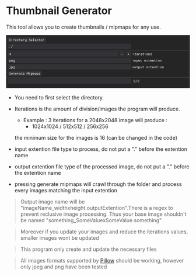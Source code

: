# Thumbnail Generator

This tool allows you to create thumbnails / mipmaps for any use.

![interface](media/interface.png)

- You need to first select the directory.
- Iterations is the amount of division/images the program will produce.
    - Example :  3 iterations for a 2048x2048 image will produce :
        - 1024x1024 / 512x512 / 256x256
  
  the minimum size for the images is 16 (can be changed in the code)

- input extention file type to process, do not put a "." before the extention name
- output extention file type of the processed image, do not put a "." before the extention name
- pressing generate mipmaps will crawl through the folder and process every images matching the input extention

> Output image name will be "imageName_widthxheight.outputExtention".There is a regex to prevent reclusive image processing. Thus your base image shouldn't be named "something_SomeValuexSomeValue.something"

> Moreover if you update your images and reduce the iterations values, smaller images wont be updated

> This program only create and update the necessary files

> All images formats supported by [Pillow](https://pillow.readthedocs.io/en/stable/handbook/image-file-formats.html) should  be working, however only jpeg and png have been tested